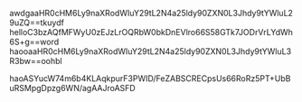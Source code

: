 awdgaaHR0cHM6Ly9naXRodWIuY29tL2N4a25ldy90ZXN0L3Jhdy9tYWluL29uZQ==tkuydf
helloC3bzAQfMFWyU0zEJzLrOQRbW0bkDnEVlro66S58GTk7JODrVrLYdWh6S+g==word
haooaaHR0cHM6Ly9naXRodWIuY29tL2N4a25ldy90ZXN0L3Jhdy9tYWluL3R3bw==oohbl

haoASYucW74m6b4KLAqkpurF3PWID/FeZABSCRECpsUs66RoRz5PT+UbBuRSMpgDpzg6WN/agAAJroASFD
